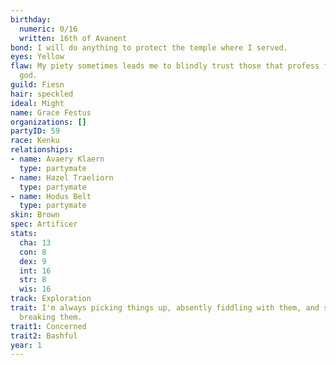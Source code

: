 ```yaml
---
birthday:
  numeric: 0/16
  written: 16th of Avanent
bond: I will do anything to protect the temple where I served.
eyes: Yellow
flaw: My piety sometimes leads me to blindly trust those that profess faith in my
  god.
guild: Fiesn
hair: speckled
ideal: Might
name: Grace Festus
organizations: []
partyID: 59
race: Kenku
relationships:
- name: Avaery Klaern
  type: partymate
- name: Hazel Traeliorn
  type: partymate
- name: Hodus Belt
  type: partymate
skin: Brown
spec: Artificer
stats:
  cha: 13
  con: 8
  dex: 9
  int: 16
  str: 8
  wis: 16
track: Exploration
trait: I'm always picking things up, absently fiddling with them, and sometimes accidentally
  breaking them.
trait1: Concerned
trait2: Bashful
year: 1
---
```

